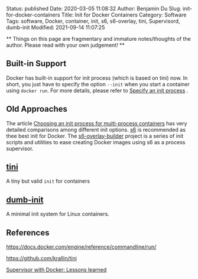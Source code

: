 Status: published
Date: 2020-03-05 11:08:32
Author: Benjamin Du
Slug: init-for-docker-containers
Title: Init for Docker Containers
Category: Software
Tags: software, Docker, container, init, s6, s6-overlay, tini, Supervisord, dumb-init
Modified: 2021-09-14 11:07:25

**
Things on this page are fragmentary and immature notes/thoughts of the author.
Please read with your own judgement!
**

## Built-in Support

Docker has built-in support for init process (which is based on tini) now.
In short, 
you just have to specify the option `--init`
when you start a container using `docker run`.
For more details,
please refer to
[Specify an init process](https://docs.docker.com/engine/reference/run/#specify-an-init-process)
.

## Old Approaches

The article [Choosing an init process for multi-process containers](https://ahmet.im/blog/minimal-init-process-for-containers/)
has very detailed comparisons among different init options. 
[s6](https://skarnet.org/software/s6/) is recommended as thee best init for Docker.
The [s6-overlay-builder](https://github.com/just-containers/s6-overlay)
project is a series of init scripts and utilities to ease creating Docker images using s6 as a process supervisor.


## [tini](https://github.com/krallin/tini)
A tiny but valid `init` for containers

## [dumb-init](https://github.com/Yelp/dumb-init)

A minimal init system for Linux containers.

## References

https://docs.docker.com/engine/reference/commandline/run/

https://github.com/krallin/tini

[Supervisor with Docker: Lessons learned](https://advancedweb.hu/supervisor-with-docker-lessons-learned/)